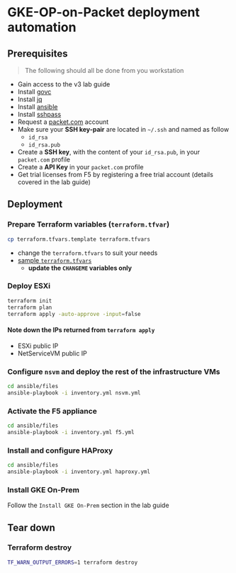 # GKE-OP-on-Packet deployment automation

## Prerequisites

> The following should all be done from you workstation

* Gain access to the v3 lab guide
* Install [govc](https://github.com/vmware/govmomi/tree/master/govc)
* Install [jq](https://stedolan.github.io/jq/download/)
* Install [ansible](https://docs.ansible.com/ansible/latest/installation_guide/intro_installation.html)
* Install [sshpass](https://stackoverflow.com/questions/42835626/to-use-the-ssh-connection-type-with-passwords-you-must-install-the-sshpass-pr)
* Request a [packet.com](https://www.packet.com) account
* Make sure your **SSH key-pair** are located in `~/.ssh` and named as follow
  * `id_rsa`
  * `id_rsa.pub`
* Create a **SSH key**, with the content of your `id_rsa.pub`, in your `packet.com` profile
* Create a **API Key** in your `packet.com` profile
* Get trial licenses from F5 by registering a free trial account (details covered in the lab guide)

## Deployment

### Prepare Terraform variables (`terraform.tfvar`)

```sh
cp terraform.tfvars.template terraform.tfvars
```

* change the `terraform.tfvars` to suit your needs
* [sample `terraform.tfvars`](https://paste.googleplex.com/4809404681551872)
  * **update the `CHANGEME` variables only**

### Deploy ESXi

```sh
terraform init
terraform plan
terraform apply -auto-approve -input=false
```

#### Note down the IPs returned from `terraform apply`

* ESXi public IP
* NetServiceVM public IP

### Configure `nsvm` and deploy the rest of the infrastructure VMs

```sh
cd ansible/files
ansible-playbook -i inventory.yml nsvm.yml
```

### Activate the F5 appliance

```sh
cd ansible/files
ansible-playbook -i inventory.yml f5.yml
```

### Install and configure HAProxy

```sh
cd ansible/files
ansible-playbook -i inventory.yml haproxy.yml
```

### Install GKE On-Prem

Follow the `Install GKE On-Prem` section in the lab guide

## Tear down

### Terraform destroy

```sh
TF_WARN_OUTPUT_ERRORS=1 terraform destroy
```
